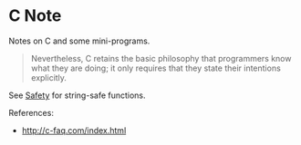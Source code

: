 # C Note

Notes on C and some mini-programs.

> Nevertheless, C retains the basic philosophy that programmers know what they are doing; it only requires that they state their intentions explicitly.

See [Safety](safety.md) for string-safe functions.

References:

- http://c-faq.com/index.html

